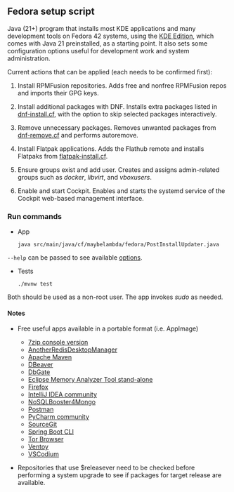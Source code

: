 ## Fedora setup script

Java (21+) program that installs most KDE applications and many development tools on
Fedora 42 systems, using the [KDE Edition](https://fedoraproject.org/kde),
which comes with Java 21 preinstalled, as a starting point.
It also sets some configuration options useful for development work and system administration.

Current actions that can be applied (each needs to be confirmed first):

1. Install RPMFusion repositories. 
Adds free and nonfree RPMFusion repos and imports their GPG keys.

2. Install additional packages with DNF.
Installs extra packages listed in [dnf-install.cf](https://github.com/lfir/fedora-setup-script/blob/main/src/main/resources/dnf-install.cf), with the
option to skip selected packages interactively.

3. Remove unnecessary packages.
Removes unwanted packages from [dnf-remove.cf](https://github.com/lfir/fedora-setup-script/blob/main/src/main/resources/dnf-remove.cf) and performs autoremove.

4. Install Flatpak applications.
Adds the Flathub remote and installs Flatpaks from [flatpak-install.cf](https://github.com/lfir/fedora-setup-script/blob/main/src/main/resources/flatpak-install.cf).

5. Ensure groups exist and add user.
Creates and assigns admin-related groups such as _docker_, _libvirt_, and _vboxusers_.

6. Enable and start Cockpit.
Enables and starts the systemd service of the Cockpit web-based management interface.

### Run commands

- App

  ```
  java src/main/java/cf/maybelambda/fedora/PostInstallUpdater.java
  ```

`--help` can be passed to see available [options](https://github.com/lfir/fedora-setup-script/blob/main/src/main/resources/help.txt).

- Tests

  ```
  ./mvnw test
  ```

Both should be used as a non-root user. The app invokes _sudo_ as needed.

#### Notes

- Free useful apps available in a portable format (i.e. AppImage)

  - [7zip console version](https://sourceforge.net/projects/sevenzip)
  - [AnotherRedisDesktopManager](https://github.com/qishibo/AnotherRedisDesktopManager/releases)
  - [Apache Maven](https://maven.apache.org/download.cgi)
  - [DBeaver](https://github.com/dbeaver/dbeaver/releases)
  - [DbGate](https://github.com/dbgate/dbgate/releases)
  - [Eclipse Memory Analyzer Tool stand-alone](https://www.eclipse.org/mat/downloads.php)
  - [Firefox](https://download.mozilla.org/?product=firefox-latest-ssl&os=linux64&lang=en-US)
  - [IntelliJ IDEA community](https://www.jetbrains.com/idea/download/download-thanks.html?platform=linux&code=IIC)
  - [NoSQLBooster4Mongo](https://nosqlbooster.com/downloads)
  - [Postman](https://dl.pstmn.io/download/latest/linux64)
  - [PyCharm community](https://www.jetbrains.com/pycharm/download/download-thanks.html?platform=linux&code=PCC)
  - [SourceGit](https://github.com/sourcegit-scm/sourcegit/releases)
  - [Spring Boot CLI](https://docs.spring.io/spring-boot/docs/current/reference/html/getting-started.html#getting-started.installing.cli)
  - [Tor Browser](https://www.torproject.org/download/)
  - [Ventoy](https://github.com/ventoy/Ventoy/releases)
  - [VSCodium](https://github.com/VSCodium/vscodium/releases)

- Repositories that use $releasever need to be checked before performing a
  system upgrade to see if packages for target release are available.

